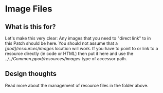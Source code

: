 Image Files
=====

## What is this for?
Let's make this very clear: Any images that you need to "direct link"
to in this Patch should be here. You should not assume that a _[pod]/resources/images_
location will work. If you have to point to or link to a resource directly
(in code or HTML) then put it here and use the _../../Common.ppod/resources/images_
type of accessor path.

## Design thoughts
Read more about the management of resource files in the folder above.